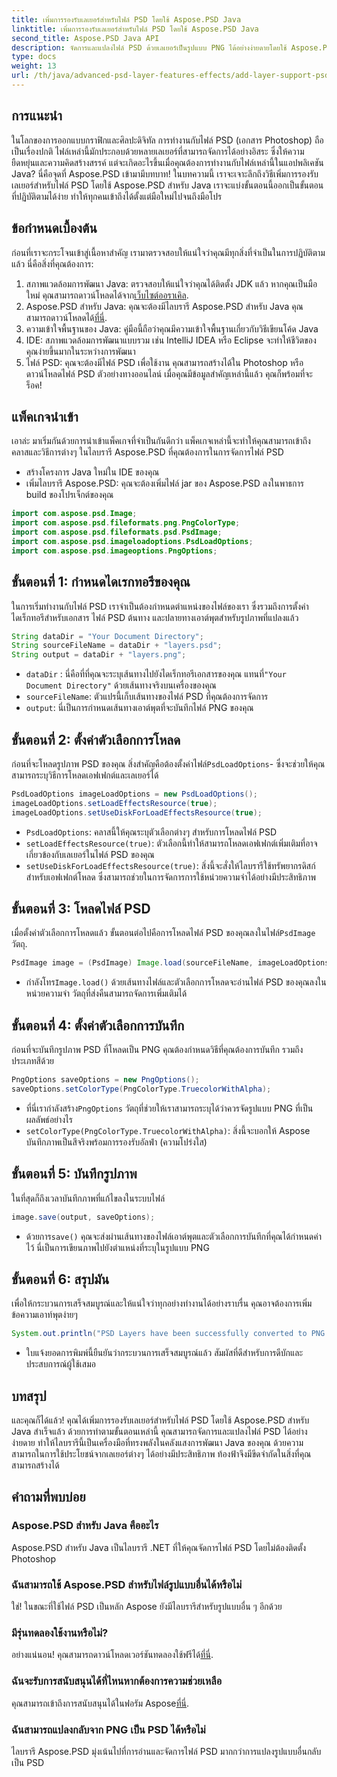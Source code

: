 ```yaml
---
title: เพิ่มการรองรับเลเยอร์สำหรับไฟล์ PSD โดยใช้ Aspose.PSD Java
linktitle: เพิ่มการรองรับเลเยอร์สำหรับไฟล์ PSD โดยใช้ Aspose.PSD Java
second_title: Aspose.PSD Java API
description: จัดการและแปลงไฟล์ PSD ด้วยเลเยอร์เป็นรูปแบบ PNG ได้อย่างง่ายดายโดยใช้ Aspose.PSD สำหรับ Java! เหมาะสำหรับนักพัฒนาที่ต้องการการปรับแต่งกราฟิก
type: docs
weight: 13
url: /th/java/advanced-psd-layer-features-effects/add-layer-support-psd-files/
---
```

## การแนะนำ
ในโลกของการออกแบบกราฟิกและศิลปะดิจิทัล การทำงานกับไฟล์ PSD (เอกสาร Photoshop) ถือเป็นเรื่องปกติ ไฟล์เหล่านี้มักประกอบด้วยหลายเลเยอร์ที่สามารถจัดการได้อย่างอิสระ ซึ่งให้ความยืดหยุ่นและความคิดสร้างสรรค์ แต่จะเกิดอะไรขึ้นเมื่อคุณต้องการทำงานกับไฟล์เหล่านี้ในแอปพลิเคชัน Java? นี่คือจุดที่ Aspose.PSD เข้ามามีบทบาท! ในบทความนี้ เราจะเจาะลึกถึงวิธีเพิ่มการรองรับเลเยอร์สำหรับไฟล์ PSD โดยใช้ Aspose.PSD สำหรับ Java เราจะแบ่งขั้นตอนนี้ออกเป็นขั้นตอนที่ปฏิบัติตามได้ง่าย ทำให้ทุกคนเข้าถึงได้ตั้งแต่มือใหม่ไปจนถึงมือโปร
## ข้อกำหนดเบื้องต้น
ก่อนที่เราจะกระโจนเข้าสู่เนื้อหาสำคัญ เรามาตรวจสอบให้แน่ใจว่าคุณมีทุกสิ่งที่จำเป็นในการปฏิบัติตามแล้ว นี่คือสิ่งที่คุณต้องการ:
1.  สภาพแวดล้อมการพัฒนา Java: ตรวจสอบให้แน่ใจว่าคุณได้ติดตั้ง JDK แล้ว หากคุณเป็นมือใหม่ คุณสามารถดาวน์โหลดได้จาก[เว็บไซต์ออราเคิล](https://www.oracle.com/java/technologies/javase-jdk11-downloads.html).
2.  Aspose.PSD สำหรับ Java: คุณจะต้องมีไลบรารี Aspose.PSD สำหรับ Java คุณสามารถดาวน์โหลดได้[ที่นี่](https://releases.aspose.com/psd/java/).
3. ความเข้าใจพื้นฐานของ Java: คู่มือนี้ถือว่าคุณมีความเข้าใจพื้นฐานเกี่ยวกับวิธีเขียนโค้ด Java
4. IDE: สภาพแวดล้อมการพัฒนาแบบรวม เช่น IntelliJ IDEA หรือ Eclipse จะทำให้ชีวิตของคุณง่ายขึ้นมากในระหว่างการพัฒนา
5. ไฟล์ PSD: คุณจะต้องมีไฟล์ PSD เพื่อใช้งาน คุณสามารถสร้างได้ใน Photoshop หรือดาวน์โหลดไฟล์ PSD ตัวอย่างทางออนไลน์
เมื่อคุณมีข้อมูลสำคัญเหล่านี้แล้ว คุณก็พร้อมที่จะร็อค!
## แพ็คเกจนำเข้า
เอาล่ะ มาเริ่มกันด้วยการนำเข้าแพ็คเกจที่จำเป็นกันดีกว่า แพ็คเกจเหล่านี้จะทำให้คุณสามารถเข้าถึงคลาสและวิธีการต่างๆ ในไลบรารี Aspose.PSD ที่คุณต้องการในการจัดการไฟล์ PSD

- สร้างโครงการ Java ใหม่ใน IDE ของคุณ
- เพิ่มไลบรารี Aspose.PSD: คุณจะต้องเพิ่มไฟล์ jar ของ Aspose.PSD ลงในพาธการ build ของโปรเจ็กต์ของคุณ
```java
import com.aspose.psd.Image;
import com.aspose.psd.fileformats.png.PngColorType;
import com.aspose.psd.fileformats.psd.PsdImage;
import com.aspose.psd.imageloadoptions.PsdLoadOptions;
import com.aspose.psd.imageoptions.PngOptions;
```
## ขั้นตอนที่ 1: กำหนดไดเรกทอรีของคุณ
ในการเริ่มทำงานกับไฟล์ PSD เราจำเป็นต้องกำหนดตำแหน่งของไฟล์ของเรา ซึ่งรวมถึงการตั้งค่าไดเร็กทอรีสำหรับเอกสาร ไฟล์ PSD ต้นทาง และปลายทางเอาต์พุตสำหรับรูปภาพที่แปลงแล้ว

```java
String dataDir = "Your Document Directory";
String sourceFileName = dataDir + "layers.psd";
String output = dataDir + "layers.png";
```

- `dataDir` : นี่คือที่ที่คุณจะระบุเส้นทางไปยังไดเร็กทอรีเอกสารของคุณ แทนที่`"Your Document Directory"` ด้วยเส้นทางจริงบนเครื่องของคุณ
- `sourceFileName`: ตัวแปรนี้เก็บเส้นทางของไฟล์ PSD ที่คุณต้องการจัดการ
- `output`: นี่เป็นการกำหนดเส้นทางเอาต์พุตที่จะบันทึกไฟล์ PNG ของคุณ
## ขั้นตอนที่ 2: ตั้งค่าตัวเลือกการโหลด
 ก่อนที่จะโหลดรูปภาพ PSD ของคุณ สิ่งสำคัญคือต้องตั้งค่าไฟล์`PsdLoadOptions`- ซึ่งจะช่วยให้คุณสามารถระบุวิธีการโหลดเอฟเฟกต์และเลเยอร์ได้

```java
PsdLoadOptions imageLoadOptions = new PsdLoadOptions();
imageLoadOptions.setLoadEffectsResource(true);
imageLoadOptions.setUseDiskForLoadEffectsResource(true);
```

- `PsdLoadOptions`: คลาสนี้ให้คุณระบุตัวเลือกต่างๆ สำหรับการโหลดไฟล์ PSD
- `setLoadEffectsResource(true)`: ตัวเลือกนี้ทำให้สามารถโหลดเอฟเฟกต์เพิ่มเติมที่อาจเกี่ยวข้องกับเลเยอร์ในไฟล์ PSD ของคุณ
- `setUseDiskForLoadEffectsResource(true)`: สิ่งนี้จะสั่งให้ไลบรารีใช้ทรัพยากรดิสก์สำหรับเอฟเฟกต์โหลด ซึ่งสามารถช่วยในการจัดการการใช้หน่วยความจำได้อย่างมีประสิทธิภาพ
## ขั้นตอนที่ 3: โหลดไฟล์ PSD
 เมื่อตั้งค่าตัวเลือกการโหลดแล้ว ขั้นตอนต่อไปคือการโหลดไฟล์ PSD ของคุณลงในไฟล์`PsdImage` วัตถุ.

```java
PsdImage image = (PsdImage) Image.load(sourceFileName, imageLoadOptions);
```

-  กำลังโทร`Image.load()` ด้วยเส้นทางไฟล์และตัวเลือกการโหลดจะอ่านไฟล์ PSD ของคุณลงในหน่วยความจำ วัตถุที่ส่งคืนสามารถจัดการเพิ่มเติมได้
## ขั้นตอนที่ 4: ตั้งค่าตัวเลือกการบันทึก
ก่อนที่จะบันทึกรูปภาพ PSD ที่โหลดเป็น PNG คุณต้องกำหนดวิธีที่คุณต้องการบันทึก รวมถึงประเภทสีด้วย

```java
PngOptions saveOptions = new PngOptions();
saveOptions.setColorType(PngColorType.TruecolorWithAlpha);
```

-  ที่นี่เรากำลังสร้าง`PngOptions` วัตถุที่ช่วยให้เราสามารถระบุได้ว่าควรจัดรูปแบบ PNG ที่เป็นผลลัพธ์อย่างไร
- `setColorType(PngColorType.TruecolorWithAlpha)`: สิ่งนี้จะบอกให้ Aspose บันทึกภาพเป็นสีจริงพร้อมการรองรับอัลฟ่า (ความโปร่งใส)
## ขั้นตอนที่ 5: บันทึกรูปภาพ
ในที่สุดก็ถึงเวลาบันทึกภาพที่แก้ไขลงในระบบไฟล์

```java
image.save(output, saveOptions);
```

-  ด้วยการ`save()` คุณจะส่งผ่านเส้นทางของไฟล์เอาต์พุตและตัวเลือกการบันทึกที่คุณได้กำหนดค่าไว้ นี่เป็นการเขียนภาพไปยังตำแหน่งที่ระบุในรูปแบบ PNG
## ขั้นตอนที่ 6: สรุปมัน
เพื่อให้กระบวนการเสร็จสมบูรณ์และให้แน่ใจว่าทุกอย่างทำงานได้อย่างราบรื่น คุณอาจต้องการเพิ่มข้อความเอาท์พุตง่ายๆ

```java
System.out.println("PSD Layers have been successfully converted to PNG!");
```

- ใบแจ้งยอดการพิมพ์นี้ยืนยันว่ากระบวนการเสร็จสมบูรณ์แล้ว สัมผัสที่ดีสำหรับการดีบักและประสบการณ์ผู้ใช้เสมอ
## บทสรุป
และคุณก็ได้แล้ว! คุณได้เพิ่มการรองรับเลเยอร์สำหรับไฟล์ PSD โดยใช้ Aspose.PSD สำหรับ Java สำเร็จแล้ว ด้วยการทำตามขั้นตอนเหล่านี้ คุณสามารถจัดการและแปลงไฟล์ PSD ได้อย่างง่ายดาย ทำให้ไลบรารีนี้เป็นเครื่องมือที่ทรงพลังในคลังแสงการพัฒนา Java ของคุณ
ด้วยความสามารถในการใช้ประโยชน์จากเลเยอร์ต่างๆ ได้อย่างมีประสิทธิภาพ ท้องฟ้าจึงมีขีดจำกัดในสิ่งที่คุณสามารถสร้างได้
## คำถามที่พบบ่อย
### Aspose.PSD สำหรับ Java คืออะไร
Aspose.PSD สำหรับ Java เป็นไลบรารี .NET ที่ให้คุณจัดการไฟล์ PSD โดยไม่ต้องติดตั้ง Photoshop
### ฉันสามารถใช้ Aspose.PSD สำหรับไฟล์รูปแบบอื่นได้หรือไม่
ใช่! ในขณะที่ใช้ไฟล์ PSD เป็นหลัก Aspose ยังมีไลบรารีสำหรับรูปแบบอื่น ๆ อีกด้วย
### มีรุ่นทดลองใช้งานหรือไม่?
 อย่างแน่นอน! คุณสามารถดาวน์โหลดเวอร์ชันทดลองใช้ฟรีได้[ที่นี่](https://releases.aspose.com/).
### ฉันจะรับการสนับสนุนได้ที่ไหนหากต้องการความช่วยเหลือ
 คุณสามารถเข้าถึงการสนับสนุนได้ในฟอรัม Aspose[ที่นี่](https://forum.aspose.com/c/psd/34).
### ฉันสามารถแปลงกลับจาก PNG เป็น PSD ได้หรือไม่
ไลบรารี Aspose.PSD มุ่งเน้นไปที่การอ่านและจัดการไฟล์ PSD มากกว่าการแปลงรูปแบบอื่นกลับเป็น PSD